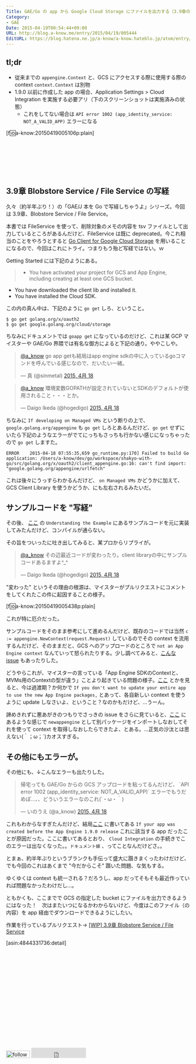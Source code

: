 ```yaml
---
Title: GAE/Go の app から Google Cloud Storage にファイルを出力する（3.9章の GAE/Go 写経メモ・その１）
Category:
- GAE
Date: 2015-04-19T00:54:44+09:00
URL: http://blog.a-know.me/entry/2015/04/19/005444
EditURL: https://blog.hatena.ne.jp/a-know/a-know.hateblo.jp/atom/entry/8454420450091935055
---
```


## tl;dr
* 従来までの `appengine.Context` と、GCS にアクセスする際に使用する際の context `context.Context` は別物
* 1.9.0 以前に作成した app の場合、Application Settings > Cloud Integration を実施する必要アリ（下のスクリーンショットは実施済みの状態）
  * これをしてない場合は `API error 1002 (app_identity_service: NOT_A_VALID_APP)` エラーになる


[f:id:a-know:20150419005106p:plain]



<!-- more -->

<script async src="//pagead2.googlesyndication.com/pagead/js/adsbygoogle.js"></script>
<!-- article-top -->
<ins class="adsbygoogle"
     style="display:inline-block;width:728px;height:90px"
     data-ad-client="ca-pub-3463034538369189"
     data-ad-slot="8367620130"></ins>
<script>
(adsbygoogle = window.adsbygoogle || []).push({});
</script>


## 3.9章 Blobstore Service / File Service の写経

久々（約半年ぶり！）の「GAE/J 本を Go で写経しちゃうよ」シリーズ。今回は 3.9章、Blobstore Service / File Service。


本書では FileService を使って、削除対象のメモの内容を tsv ファイルとして出力しているところがあるんだけど、FileService は既に deprecated。今これ相当のことをやろうとすると [Go Client for Google Cloud Storage](https://cloud.google.com/appengine/docs/go/googlecloudstorageclient/) を用いることになるので、今回はこれにトライ。つまりもう殆ど写経ではない。ｗ


Getting Started には下記のようにある。

> * You have activated your project for GCS and App Engine, including creating at least one GCS bucket.
* You have downloaded the client lib and installed it.
* You have installed the Cloud SDK.


この内の真ん中は、下記のように `go get` しろ、ということ。


```
$ go get golang.org/x/oauth2
$ go get google.golang.org/cloud/storage
```


ちなみにドキュメントでは `goapp get` になっているのだけど、これは某 GCP マイスターや GAE/Go 界隈では有名な御方によると下記の通り。ややこしや。


<blockquote class="twitter-tweet" lang="ja"><p><a href="https://twitter.com/a_know">@a_know</a> go app getも結局はapp engine sdkの中に入っているgoコマンドを呼んでいる感じなので、だいたい一緒。</p>&mdash; 真 (@sinmetal) <a href="https://twitter.com/sinmetal/status/589381938135175168">2015, 4月 18</a></blockquote>
<script async src="//platform.twitter.com/widgets.js" charset="utf-8"></script>

<blockquote class="twitter-tweet" lang="ja"><p><a href="https://twitter.com/a_know">@a_know</a> 環境変数GOPATHが設定されていないとSDKのデフォルトが使用されること・・・とか。</p>&mdash; Daigo Ikeda (@hogedigo) <a href="https://twitter.com/hogedigo/status/589405495573630976">2015, 4月 18</a></blockquote>
<script async src="//platform.twitter.com/widgets.js" charset="utf-8"></script>


ちなみに `If developing on Managed VMs` という断りの上で、 `google.golang.org/appengine` も `go get` しろとあるんだけど、`go get` せずにいたら下記のようなエラーがでてにっちもさっちも行かない感じになっちゃったので `go get` しますた。


```
ERROR    2015-04-18 07:55:35,659 go_runtime.py:170] Failed to build Go application: /Users/a-know/dev/go/workspace/shakyo-with-go/src/golang.org/x/oauth2/client_appengine.go:16: can't find import: "google.golang.org/appengine/urlfetch"
```


これは後々にうっすらわかるんだけど、 `on Managed VMs` かどうかに加えて、GCS Client Library を使うかどうか、にも左右されるみたいだ。


## サンプルコードを "写経"

その後、 [ここ](https://cloud.google.com/appengine/docs/go/googlecloudstorageclient/getstarted) の `Understanding the Example` にあるサンプルコードを元に実装してみたんだけど、コンパイルが通らない。


その旨をついったに吐き出してみると、某プロからリプライが。


<blockquote class="twitter-tweet" lang="ja"><p><a href="https://twitter.com/a_know">@a_know</a> その辺最近コードが変わったり。client libraryの中にサンプルコードあるますよ^_^</p>&mdash; Daigo Ikeda (@hogedigo) <a href="https://twitter.com/hogedigo/status/589350845801631744">2015, 4月 18</a></blockquote>
<script async src="//platform.twitter.com/widgets.js" charset="utf-8"></script>


"変わった" というその理由の根源は、マイスターがプルリクエストにコメントをしてくれたこの件に起因することの様子。


[f:id:a-know:20150419005438p:plain]



これが特に厄介だった。


サンプルコードをそのまま参考にして進めるんだけど、既存のコードでは当然 `c := appengine.NewContext(request.Request)` しているのでその context を流用するんだけど、そのままだと、GCS へのアップロードのところで `not an App Engine context` なんていって怒られたりする。少し調べてみると、[こんな issue](https://github.com/GoogleCloudPlatform/gcloud-golang/issues/118) もあったりした。


どうやらこれが、マイスターの言っている「App Engine SDKのContextと、MVMs用のContextの型が違う」ことより起きている問題の様子。[ここ](https://github.com/golang/oauth2/blob/master/README.md) とかを見ると、今は過渡期？か何かで `If you don't want to update your entire app to use the new App Engine packages,` とあって、各自新しい context を使うように update しなさいよ、ということ？なのかもだけど、...うーん。


諦めきれずに悪あがきのつもりでさっきの issue をさらに見ていると、[ここ](https://github.com/golang/oauth2/blob/master/README.md) にあるような感じで `newappengine`  として別パッケージをインポートしなおしてそれを使って context を取得しなおしたらできたよ、とある。...正気の沙汰とは思えない(｀；ω；´)カオスすぎる。


## その他にもエラーが。

その他にも、↓こんなエラーも出たりした。


<blockquote class="twitter-tweet" lang="ja"><p>帰宅っても GAE/Go からの GCS アップロードを粘ってるんだけど、 `API error 1002 (app_identity_service: NOT_A_VALID_APP)` エラーでもうだめぽ...、、どういうエラーなのこれ(´・ω・｀)</p>&mdash; いのうえ (@a_know) <a href="https://twitter.com/a_know/status/589428959827218435">2015, 4月 18</a></blockquote>
<script async src="//platform.twitter.com/widgets.js" charset="utf-8"></script>


これもわからなすぎたんだけど、結局[ここ](https://cloud.google.com/appengine/docs/go/googlecloudstorageclient/activate) に書いてある `If your app was created before the App Engine 1.9.0 release` これに該当する app だったことが原因だった。ここに書いてあるとおり、 `Cloud Integration` の手続きでこのエラーは出なくなった。。`ドキュメント嫁` 、ってことなんだけどさ。。


とまぁ、約半年ぶりというブランクも手伝って盛大に躓きまくったわけだけど、でも今回のこれはあくまで "今だからこそ" 躓いた問題、な気もする。


ゆくゆくは context も統一される？だろうし、app だってそもそも最近作っていれば問題なかったわけだし...。


ともかくも、ここまでで GCS の指定した bucket にファイルを出力できるようにはなった！　次はまたいつになるかわからないけど、今度はこのファイル（の内容）を app 経由でダウンロードできるようにしたい。


作業を行っているプルリクエスト→ [[WIP] 3.9章 Blobstore Service / File Service](https://github.com/a-know/gaeshakyo-with-go/pull/8)


[asin:4844331736:detail]


<script async src="//pagead2.googlesyndication.com/pagead/js/adsbygoogle.js"></script>
<!-- article-bottom2 -->
<ins class="adsbygoogle"
     style="display:inline-block;width:300px;height:250px"
     data-ad-client="ca-pub-3463034538369189"
     data-ad-slot="5274552934"></ins>
<script>
(adsbygoogle = window.adsbygoogle || []).push({});
</script>


<div>
<a href='http://cloud.feedly.com/#subscription%2Ffeed%2Fhttp%3A%2F%2Fblog.a-know.me%2Ffeed'  target='blank'><img id='feedlyFollow' src='http://s3.feedly.com/img/follows/feedly-follow-rectangle-volume-small_2x.png' alt='follow us in feedly' width='65' height='20'></a>

<iframe src="http://blog.hatena.ne.jp/a-know/a-know.hateblo.jp/subscribe/iframe" allowtransparency="true" frameborder="0" scrolling="no" width="150" height="28"></iframe>
</div>
